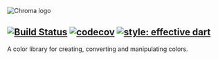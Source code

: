 ![Chroma logo](https://tomasarias.me/chroma/logo.png)

[![Build Status](https://travis-ci.com/KNawm/chroma.svg?token=Hmqf5TpGkG4unJ1KAb37&branch=master)](https://travis-ci.com/KNawm/chroma) [![codecov](https://codecov.io/gh/KNawm/chroma/branch/master/graph/badge.svg?token=6o8sqQpCet)](https://codecov.io/gh/KNawm/chroma) [![style: effective dart](https://img.shields.io/badge/style-effective_dart-40c4ff.svg)](https://github.com/KNawm/chroma)
---
A color library for creating, converting and manipulating colors.
